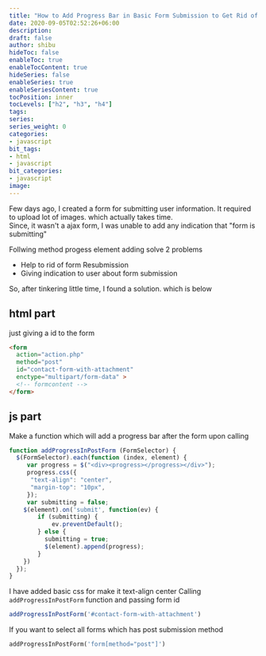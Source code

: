 ```yaml
---
title: "How to Add Progress Bar in Basic Form Submission to Get Rid of Form Resubmission"
date: 2020-09-05T02:52:26+06:00
description:
draft: false
author: shibu
hideToc: false
enableToc: true
enableTocContent: true
hideSeries: false
enableSeries: true
enableSeriesContent: true
tocPosition: inner
tocLevels: ["h2", "h3", "h4"]
tags:
series:
series_weight: 0
categories:
- javascript 
bit_tags:
- html
- javascript
bit_categories:
- javascript 
image:
---
```


Few days ago, I created a form for submitting user information.
It required to upload lot of images. which actually takes time.    
Since, it wasn't a ajax form, I was unable to  add any indication that "form is submitting"

Follwing method progess element adding solve 2 problems

*  Help to rid of form Resubmission     
* Giving indication to user about form submission

So, after tinkering little time, I found a solution. which is below    

## html part 
just giving a id to the form 
~~~html
<form
  action="action.php"
  method="post"
  id="contact-form-with-attachment"
  enctype="multipart/form-data" >
  <!-- formcontent -->
</form>
~~~

## js part    

Make a function which will add a progress bar after the form upon calling 

~~~js
function addProgressInPostForm (FormSelector) {
  $(FormSelector).each(function (index, element) {
     var progress = $("<div><progress></progress></div>");
     progress.css({
      "text-align": "center",
      "margin-top": "10px",
     });
     var submitting = false;
    $(element).on('submit', function(ev) {
        if (submitting) {
            ev.preventDefault();
        } else {
          submitting = true;
          $(element).append(progress);
        }
    })
  });
}
~~~

I have added basic css for make it text-align center
Calling `addProgressInPostForm` function and passing form id
~~~js
addProgressInPostForm('#contact-form-with-attachment')
~~~

If you want to select all forms which has post submission method 

~~~php
addProgressInPostForm('form[method="post"]')
~~~



